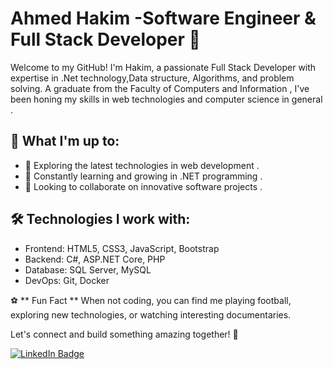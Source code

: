 # Ahmed Hakim -Software Engineer & Full Stack Developer  🚀



Welcome to my GitHub! I'm Hakim, a passionate Full Stack Developer with expertise in .Net technology,Data structure, Algorithms, and problem solving. A
graduate from the Faculty of Computers and Information , I've been honing my skills in web technologies and computer science in general . 


## 🌟 **What I'm up to:**

- 🔭  Exploring the latest technologies in web development .
- 🌱  Constantly learning and growing in .NET programming .
- 🤝 Looking to collaborate on innovative software projects .

## 🛠️ **Technologies I work with:**

- Frontend: HTML5, CSS3, JavaScript, Bootstrap
- Backend: C#, ASP.NET Core, PHP
- Database: SQL Server, MySQL
- DevOps: Git, Docker

⚽ ** Fun Fact ** When not coding, you can find me playing football, exploring new technologies, or watching interesting documentaries.

Let's connect and build something amazing together! 🚀

[![LinkedIn Badge](https://img.shields.io/badge/-AhmedHakim-blue?style=flat-square&logo=LinkedIn&logoColor=white&link=your-linkedin-url)](https://www.linkedin.com/in/ahmed-hakim-64a6aa301?utm_source=share&utm_campaign=share_via&utm_content=profile&utm_medium=android_app)
